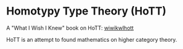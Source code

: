 # Homotypy Type Theory (HoTT)

A "What I Wish I Knew" book on HoTT: [wiwikwlhott](https://abooij.github.io/wiwikwlhott/)

HoTT is an attempt to found mathematics on higher category theory.
